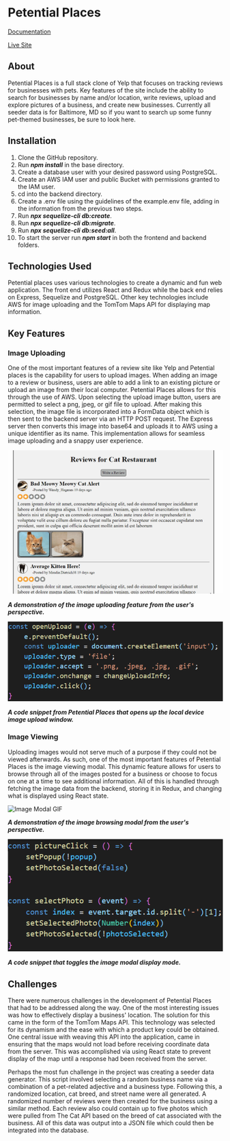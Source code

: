 # Petential Places #
[Documentation](./documentation)

[Live Site](https://petential-places.herokuapp.com/)

## About ##
Petential Places is a full stack clone of Yelp that focuses on tracking reviews for businesses with pets. Key features of the site include the ability to search for businesses by name and/or location, write reviews, upload and explore pictures of a business, and create new businesses. Currently all seeder data is for Baltimore, MD so if you want to search up some funny pet-themed businesses, be sure to look here.

## Installation ##
1. Clone the GitHub repository.
2. Run ***npm install*** in the base directory.
3. Create a database user with your desired password using PostgreSQL.
4. Create an AWS IAM user and public Bucket with permissions granted to the IAM user.
5. cd into the backend directory.
6. Create a .env file using the guidelines of the example.env file, adding in the information from the previous two steps.
7. Run ***npx sequelize-cli db:create***.
8. Run ***npx sequelize-cli db:migrate***.
9. Run ***npx sequelize-cli db:seed:all***.
10. To start the server run ***npm start*** in both the frontend and backend folders.

## Technologies Used ##
Petential places uses various technologies to create a dynamic and fun web application. The front end utilizes React and Redux while the back end relies on Express, Sequelize and PostgreSQL. Other key technologies include AWS for image uploading and the TomTom Maps API for displaying map information.

## Key Features ##

### Image Uploading ###
One of the most important features of a review site like Yelp and Petential places is the capability for users to upload images. When adding an image to a review or business, users are able to add a link to an existing picture or upload an image from their local computer. Petential Places allows for this through the use of AWS. Upon selecting the upload image button, users are permitted to select a png, jpeg, or gif file to upload. After making this selection, the image file is incorporated into a FormData object which is then sent to the backend server via an HTTP POST request. The Express server then converts this image into base64 and uploads it to AWS using a unique identifier as its name. This implementation allows for seamless image uploading and a snappy user experience.

![Uploading GIF](./documentation/README_Images/UploadDemo.gif)

***A demonstration of the image uploading feature from the user's perspective.***

![Uploading Code Snippet](./documentation/README_Images/openUpload.png)

***A code snippet from Petential Places that opens up the local device image upload window.***

### Image Viewing ###
Uploading images would not serve much of a purpose if they could not be viewed afterwards. As such, one of the most important features of Petential Places is the image viewing modal. This dynamic feature allows for users to browse through all of the images posted for a business or choose to focus on one at a time to see additional information. All of this is handled through fetching the image data from the backend, storing it in Redux, and changing what is displayed using React state.

![Image Modal GIF](./documentation/README_Images/ImageModalDemo.gif)

***A demonstration of the image browsing modal from the user's perspective.***

![Image Modal Code Snippet](./documentation/README_Images/toggleImageModal.png)

***A code snippet that toggles the image modal display mode.***

## Challenges ##
There were numerous challenges in the development of Petential Places that had to be addressed along the way. One of the most interesting issues was how to effectively display a business' location. The solution for this came in the form of the TomTom Maps API. This technology was selected for its dynamism and the ease with which a product key could be obtained. One central issue with weaving this API into the application, came in ensuring that the maps would not load before receiving coordinate data from the server. This was accomplished via using React state to prevent display of the map until a response had been received from the server.

Perhaps the most fun challenge in the project was creating a seeder data generator. This script involved selecting a random business name via a combination of a pet-related adjective and a business type. Following this, a randomized location, cat breed, and street name were all generated. A randomized number of reviews were then created for the business using a similar method. Each review also could contain up to five photos which were pulled from The Cat API based on the breed of cat associated with the business. All of this data was output into a JSON file which could then be integrated into the database.
